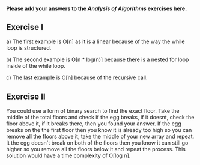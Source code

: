 #### Please add your answers to the ***Analysis of  Algorithms*** exercises here.

## Exercise I

a) The first example is O[n] as it is a linear because of the way the while loop is structured.


b) The second example is O[n * log(n)] because there is a nested for loop inside of the while loop.


c) The last example is O[n] because of the recursive call.

## Exercise II

You could use a form of binary search to find the exact floor.
Take the middle of the total floors and check if the egg breaks,
if it doesnt, check the floor above it, if it breaks there, then
you found your answer. If the egg breaks on the the first floor then
you know it is already too high so you can remove all the floors 
above it, take the middle of your new array and repeat. It the egg
doesn't break on both of the floors then you know it can still go 
higher so you remove all the floors below it and repeat the process.
This solution would have a time complexity of O[log n].
